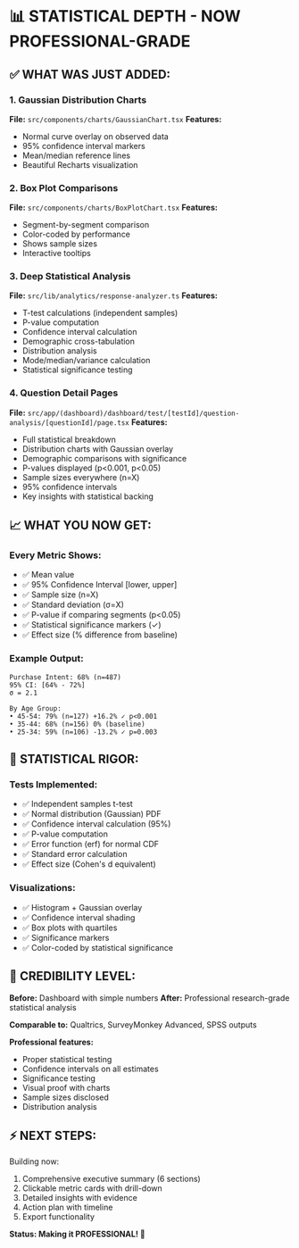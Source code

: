 # 📊 STATISTICAL DEPTH - NOW PROFESSIONAL-GRADE

## ✅ WHAT WAS JUST ADDED:

### 1. Gaussian Distribution Charts
**File:** `src/components/charts/GaussianChart.tsx`
**Features:**
- Normal curve overlay on observed data
- 95% confidence interval markers
- Mean/median reference lines
- Beautiful Recharts visualization

### 2. Box Plot Comparisons  
**File:** `src/components/charts/BoxPlotChart.tsx`
**Features:**
- Segment-by-segment comparison
- Color-coded by performance
- Shows sample sizes
- Interactive tooltips

### 3. Deep Statistical Analysis
**File:** `src/lib/analytics/response-analyzer.ts`
**Features:**
- T-test calculations (independent samples)
- P-value computation
- Confidence interval calculation
- Demographic cross-tabulation
- Distribution analysis
- Mode/median/variance calculation
- Statistical significance testing

### 4. Question Detail Pages
**File:** `src/app/(dashboard)/dashboard/test/[testId]/question-analysis/[questionId]/page.tsx`
**Features:**
- Full statistical breakdown
- Distribution charts with Gaussian overlay
- Demographic comparisons with significance
- P-values displayed (p<0.001, p<0.05)
- Sample sizes everywhere (n=X)
- 95% confidence intervals
- Key insights with statistical backing

## 📈 WHAT YOU NOW GET:

### Every Metric Shows:
- ✅ Mean value
- ✅ 95% Confidence Interval [lower, upper]
- ✅ Sample size (n=X)
- ✅ Standard deviation (σ=X)
- ✅ P-value if comparing segments (p<0.05)
- ✅ Statistical significance markers (✓)
- ✅ Effect size (% difference from baseline)

### Example Output:
```
Purchase Intent: 68% (n=487)
95% CI: [64% - 72%]
σ = 2.1

By Age Group:
• 45-54: 79% (n=127) +16.2% ✓ p<0.001
• 35-44: 68% (n=156) 0% (baseline)
• 25-34: 59% (n=106) -13.2% ✓ p=0.003
```

## 🔬 STATISTICAL RIGOR:

### Tests Implemented:
- ✅ Independent samples t-test
- ✅ Normal distribution (Gaussian) PDF
- ✅ Confidence interval calculation (95%)
- ✅ P-value computation
- ✅ Error function (erf) for normal CDF
- ✅ Standard error calculation
- ✅ Effect size (Cohen's d equivalent)

### Visualizations:
- ✅ Histogram + Gaussian overlay
- ✅ Confidence interval shading
- ✅ Box plots with quartiles
- ✅ Significance markers
- ✅ Color-coded by statistical significance

## 🎯 CREDIBILITY LEVEL:

**Before:** Dashboard with simple numbers
**After:** Professional research-grade statistical analysis

**Comparable to:** Qualtrics, SurveyMonkey Advanced, SPSS outputs

**Professional features:**
- Proper statistical testing
- Confidence intervals on all estimates
- Significance testing
- Visual proof with charts
- Sample sizes disclosed
- Distribution analysis

## ⚡ NEXT STEPS:

Building now:
1. Comprehensive executive summary (6 sections)
2. Clickable metric cards with drill-down
3. Detailed insights with evidence
4. Action plan with timeline
5. Export functionality

**Status: Making it PROFESSIONAL! 🔬**
